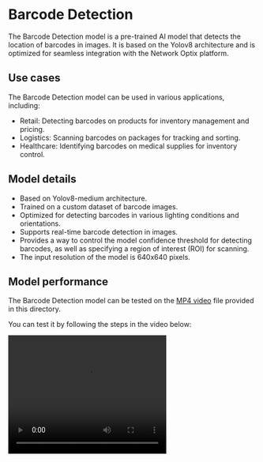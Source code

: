 # Barcode Detection

The Barcode Detection model is a pre-trained AI model that detects the location of barcodes in images. It is based on the Yolov8 architecture and is optimized for seamless integration with the Network Optix platform.

## Use cases

The Barcode Detection model can be used in various applications, including:

- Retail: Detecting barcodes on products for inventory management and pricing.
- Logistics: Scanning barcodes on packages for tracking and sorting.
- Healthcare: Identifying barcodes on medical supplies for inventory control.

## Model details

- Based on Yolov8-medium architecture.
- Trained on a custom dataset of barcode images.
- Optimized for detecting barcodes in various lighting conditions and orientations.
- Supports real-time barcode detection in images.
- Provides a way to control the model confidence threshold for detecting barcodes, as well as specifying a region of interest (ROI) for scanning.
- The input resolution of the model is 640x640 pixels.

## Model performance

The Barcode Detection model can be tested on the  [MP4 video](./video.mp4) file provided in this directory. 

You can test it by following the steps in the video below:

<video src="./result.mp4" width="320" height="240" controls></video>

